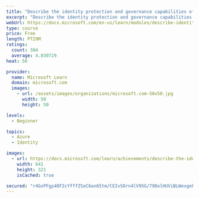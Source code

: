 ```yaml
---
title: "Describe the identity protection and governance capabilities of Azure AD"
excerpt: "Describe the identity protection and governance capabilities of Azure AD"
webUrl: https://docs.microsoft.com/en-us/learn/modules/describe-identity-protection-governance-capabilities/
type: course
price: Free
length: PT29M
ratings:
  count: 384
  average: 4.830729
heat: 56

provider:
  name: Microsoft Learn
  domain: microsoft.com
  images:
    - url: /assets/images/organizations/microsoft.com-50x50.jpg
      width: 50
      height: 50

levels:
  - Beginner

topics:
  - Azure
  - Identity

images:
  - url: https://docs.microsoft.com/learn/achievements/describe-the-identity-protection-and-governance-capabilities-of-azure-ad-social.png
    width: 641
    height: 321
    isCached: true

secured: "r4GxPFgp4OF2cYfffZSoC6an65tm/CEIvSOrn4lV95G/79DolHUViBLWexgekeT4GdhudLef5lnJKAi1inhHruh4q0J+3nTBs/L1TdOWkNFGFcTc7ehCHPAH2EZg/fuCHAHPMmunqsppV9AJFx8MJopdWvtetSHRmqP26dJB7t7uI3m/T1MdCmB5ICgV65bGh99AhFIH3tPGfwtRsnkfD9IVyacyQHPcMy2X4S5/mSjp2m2UBCObWNRG8uUnuIbSJ28vfhoKajaDKoTMo6eRUo/WK4Zc9b2/9gDc+38Ak06FOALAmCcxZB//JQvx8EGSe+tMTDxs+zJ7uf5D+Ju5RDa9wmNFep2vZt5glcUofWmhZGuInk7h2eGxAuyD256AOIoec75KHJaviEZHDW2O9XIXy1NUe0JiuueMf0qtRjo=;aD+K60YfMNqd14cJ8l9t+A=="
---
```


